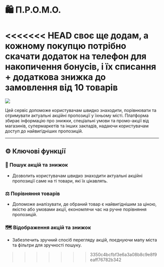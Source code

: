 # 🛍️ П.Р.О.М.О.

<<<<<<< HEAD
своє ще додам, а кожному покупцю потрібно скачати додаток на телефон для накопичення бонусів, і їх списання + додаткова знижка до замовлення від 10 товарів
=======
![](https://img.shields.io/badge/Status-Under%20Development-red?style=flat-square)

Цей сервіс допоможе користувачам швидко знаходити, порівнювати та отримувати актуальні акційні пропозиції у їхньому місті.
Платформа збирає інформацію про знижки, спеціальні умови та промо-акції від магазинів, супермаркетів та інших закладів, надаючи користувачам доступ до найвигідніших пропозицій.

---

## ⚙️ Ключові функції

### 🔎 Пошук акцій та знижок
- Дозволить користувачам швидко знаходити актуальні акційні пропозиції саме на ті товари, які їх цікавлять.

### ⚖️ Порівняння товарів
- Допоможе аналізувати, де обраний товар є найвигіднішим за ціною, якістю або умовами акції, економлячи час на ручне порівняння пропозицій.

### 🗺 Відображення акцій та знижок
- Забезпечить зручний спосіб перегляду акцій, поєднуючи мапу міста та фільтри для зручності пошуку.
>>>>>>> 3350c4bcfbf3e6a3a08b8c9e8f9eaff76782b342
